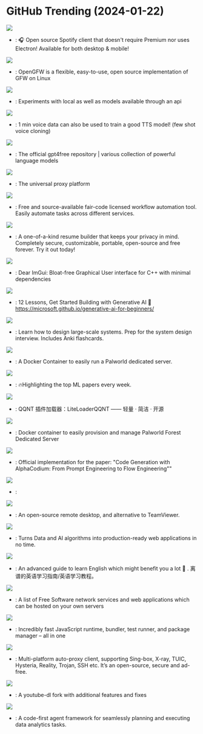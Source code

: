 # GitHub Trending (2024-01-22)

![](https://img.shields.io/badge/Dart-New%203-green?style=flat-square&logo=appveyor)
- [](https://github.comundefined): 🎧 Open source Spotify client that doesn't require Premium nor uses Electron! Available for both desktop & mobile!

![](https://img.shields.io/badge/Go-New%20710-green?style=flat-square&logo=appveyor)
- [](https://github.comundefined): OpenGFW is a flexible, easy-to-use, open source implementation of GFW on Linux

![](https://img.shields.io/badge/Python-New%2023-green?style=flat-square&logo=appveyor)
- [](https://github.comundefined): Experiments with local as well as models available through an api

![](https://img.shields.io/badge/Python-New%20480-green?style=flat-square&logo=appveyor)
- [](https://github.comundefined): 1 min voice data can also be used to train a good TTS model! (few shot voice cloning)

![](https://img.shields.io/badge/Python-New%2082-green?style=flat-square&logo=appveyor)
- [](https://github.comundefined): The official gpt4free repository | various collection of powerful language models

![](https://img.shields.io/badge/Go-New%2064-green?style=flat-square&logo=appveyor)
- [](https://github.comundefined): The universal proxy platform

![](https://img.shields.io/badge/TypeScript-New%20102-green?style=flat-square&logo=appveyor)
- [](https://github.comundefined): Free and source-available fair-code licensed workflow automation tool. Easily automate tasks across different services.

![](https://img.shields.io/badge/TypeScript-New%20310-green?style=flat-square&logo=appveyor)
- [](https://github.comundefined): A one-of-a-kind resume builder that keeps your privacy in mind. Completely secure, customizable, portable, open-source and free forever. Try it out today!

![](https://img.shields.io/badge/C%2B%2B-New%2049-green?style=flat-square&logo=appveyor)
- [](https://github.comundefined): Dear ImGui: Bloat-free Graphical User interface for C++ with minimal dependencies

![](https://img.shields.io/badge/Jupyter%20Notebook-New%2061-green?style=flat-square&logo=appveyor)
- [](https://github.comundefined): 12 Lessons, Get Started Building with Generative AI 🔗 https://microsoft.github.io/generative-ai-for-beginners/

![](https://img.shields.io/badge/Python-New%20314-green?style=flat-square&logo=appveyor)
- [](https://github.comundefined): Learn how to design large-scale systems. Prep for the system design interview. Includes Anki flashcards.

![](https://img.shields.io/badge/Shell-New%20103-green?style=flat-square&logo=appveyor)
- [](https://github.comundefined): A Docker Container to easily run a Palworld dedicated server.

![](https://img.shields.io/badge/none-New%20191-green?style=flat-square&logo=appveyor)
- [](https://github.comundefined): 🔥Highlighting the top ML papers every week.

![](https://img.shields.io/badge/JavaScript-New%2034-green?style=flat-square&logo=appveyor)
- [](https://github.comundefined): QQNT 插件加载器：LiteLoaderQQNT —— 轻量 · 简洁 · 开源

![](https://img.shields.io/badge/Shell-New%2024-green?style=flat-square&logo=appveyor)
- [](https://github.comundefined): Docker container to easily provision and manage Palworld Forest Dedicated Server

![](https://img.shields.io/badge/Python-New%20339-green?style=flat-square&logo=appveyor)
- [](https://github.comundefined): Official implementation for the paper: "Code Generation with AlphaCodium: From Prompt Engineering to Flow Engineering""

![](https://img.shields.io/badge/Python-New%2077-green?style=flat-square&logo=appveyor)
- [](https://github.comundefined): 

![](https://img.shields.io/badge/Rust-New%201-green?style=flat-square&logo=appveyor)
- [](https://github.comundefined): An open-source remote desktop, and alternative to TeamViewer.

![](https://img.shields.io/badge/Python-New%20215-green?style=flat-square&logo=appveyor)
- [](https://github.comundefined): Turns Data and AI algorithms into production-ready web applications in no time.

![](https://img.shields.io/badge/HTML-New%20338-green?style=flat-square&logo=appveyor)
- [](https://github.comundefined): An advanced guide to learn English which might benefit you a lot 🎉 . 离谱的英语学习指南/英语学习教程。

![](https://img.shields.io/badge/none-New%20126-green?style=flat-square&logo=appveyor)
- [](https://github.comundefined): A list of Free Software network services and web applications which can be hosted on your own servers

![](https://img.shields.io/badge/Zig-New%20136-green?style=flat-square&logo=appveyor)
- [](https://github.comundefined): Incredibly fast JavaScript runtime, bundler, test runner, and package manager – all in one

![](https://img.shields.io/badge/Dart-New%2057-green?style=flat-square&logo=appveyor)
- [](https://github.comundefined): Multi-platform auto-proxy client, supporting Sing-box, X-ray, TUIC, Hysteria, Reality, Trojan, SSH etc. It’s an open-source, secure and ad-free.

![](https://img.shields.io/badge/Python-New%2080-green?style=flat-square&logo=appveyor)
- [](https://github.comundefined): A youtube-dl fork with additional features and fixes

![](https://img.shields.io/badge/Python-New%20172-green?style=flat-square&logo=appveyor)
- [](https://github.comundefined): A code-first agent framework for seamlessly planning and executing data analytics tasks.

